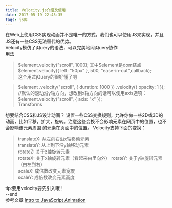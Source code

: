 ```yaml
---
title: Velocity.js介绍及使用
date: 2017-05-19 22:45:35
tags: js库
---
```

在Web上使用CSS实现动画并不是唯一的方式，我们也可以使用JS来实现，并且JS还有一些CSS无法替代的优势。  
Velocity模仿了jQuery的语法，可以完美地同jQuery协作  
用法  
>$element.velocity("scroll", 1000); 
其中$element是dom结点  
>$element.velocity({ left: "50px" }, 500, "ease-in-out",callback);  
>这个用过jQuery的很好懂了吧  

>$element
  .velocity("scroll", { duration: 1000 })
  .velocity({ opacity: 1 });
//默认的滚动沿y轴方向，想改到x轴方向的话可以使用axis选项：
$element.velocity("scroll", { axis: "x" });  
Transforms

想要结合CSS和JS设计动画？ 设置一些CSS变换规则，允许你做一些2D或3D的动画，比如平移，扩大，旋转。注意这些变换不会影响元素在网页中的位置，也不会影响该元素周围 的元素在页面中的位置。 Velocity支持下面的变换：
>translateX: 从左向右沿x轴移动元素  
translateY: 从上到下沿y轴移动元素  
rotateZ: 关于z轴旋转元素    
rotateX: 关于x轴旋转元素（看起来由里向外）
rotateY: 关于y轴旋转元素（由左到右）  
scaleX: 成倍数改变元素宽度  
scaleY: 成倍数改变元素高度    
  
tip:要用velocity要先引入哦！			 	
			                 --end  
参考文章 [Intro to JavaScript Animation](https://davidwalsh.name/intro-javascript-animation "Intro to JavaScript Animation")